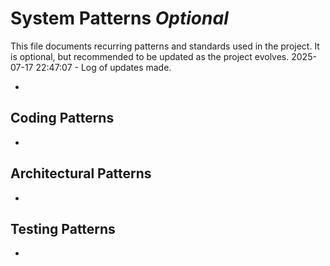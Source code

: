 # System Patterns *Optional*

This file documents recurring patterns and standards used in the project.
It is optional, but recommended to be updated as the project evolves.
2025-07-17 22:47:07 - Log of updates made.

*

## Coding Patterns

*   

## Architectural Patterns

*   

## Testing Patterns

*   